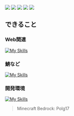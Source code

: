 ![](http://github-profile-summary-cards.vercel.app/api/cards/profile-details?username=pal21-2&theme=city_lights)
![](http://github-profile-summary-cards.vercel.app/api/cards/repos-per-language?username=pal21-2&theme=city_lights)
![](http://github-profile-summary-cards.vercel.app/api/cards/most-commit-language?username=pal21-2&theme=city_lights)
![](http://github-profile-summary-cards.vercel.app/api/cards/stats?username=pal21-2&theme=city_lights)
![](http://github-profile-summary-cards.vercel.app/api/cards/productive-time?username=pal21-2&theme=city_lights&utcOffset=9)

## できること
### Web関連
[![My Skills](https://skillicons.dev/icons?i=js,html,css)](https://skillicons.dev)
### 鯖など
[![My Skills](https://skillicons.dev/icons?i=python,nodejs,raspberrypi)](https://skillicons.dev)
### 開発環境
[![My Skills](https://skillicons.dev/icons?i=vscode,docker)](https://skillicons.dev)


> Minecraft Bedrock: Polg17

